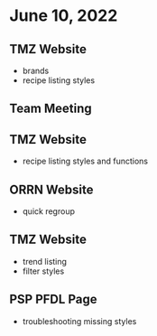 # June 10, 2022

## TMZ Website
- brands
- recipe listing styles

## Team Meeting

## TMZ Website
- recipe listing styles and functions

## ORRN Website
- quick regroup

## TMZ Website
- trend listing
- filter styles

## PSP PFDL Page 
- troubleshooting missing styles

